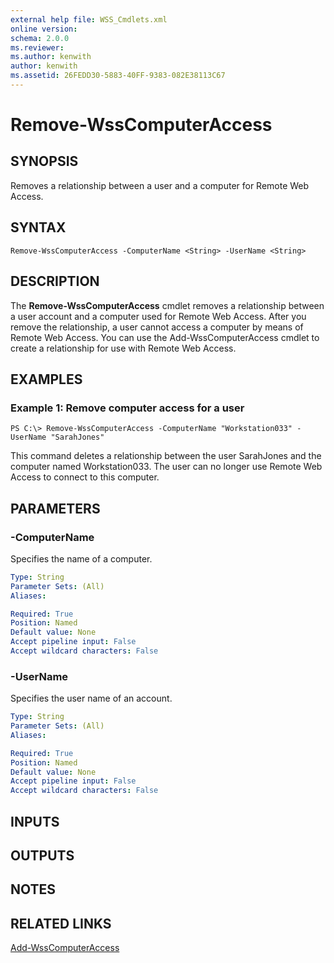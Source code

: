 ```yaml
---
external help file: WSS_Cmdlets.xml
online version: 
schema: 2.0.0
ms.reviewer:
ms.author: kenwith
author: kenwith
ms.assetid: 26FEDD30-5883-40FF-9383-082E38113C67
---
```


# Remove-WssComputerAccess

## SYNOPSIS
Removes a relationship between a user and a computer for Remote Web Access.

## SYNTAX

```
Remove-WssComputerAccess -ComputerName <String> -UserName <String>
```

## DESCRIPTION
The **Remove-WssComputerAccess** cmdlet removes a relationship between a user account and a computer used for Remote Web Access.
After you remove the relationship, a user cannot access a computer by means of Remote Web Access.
You can use the Add-WssComputerAccess cmdlet to create a relationship for use with Remote Web Access.

## EXAMPLES

### Example 1: Remove computer access for a user
```
PS C:\> Remove-WssComputerAccess -ComputerName "Workstation033" -UserName "SarahJones"
```

This command deletes a relationship between the user SarahJones and the computer named Workstation033.
The user can no longer use Remote Web Access to connect to this computer.

## PARAMETERS

### -ComputerName
Specifies the name of a computer.

```yaml
Type: String
Parameter Sets: (All)
Aliases: 

Required: True
Position: Named
Default value: None
Accept pipeline input: False
Accept wildcard characters: False
```

### -UserName
Specifies the user name of an account.

```yaml
Type: String
Parameter Sets: (All)
Aliases: 

Required: True
Position: Named
Default value: None
Accept pipeline input: False
Accept wildcard characters: False
```

## INPUTS

## OUTPUTS

## NOTES

## RELATED LINKS

[Add-WssComputerAccess](./Add-WssComputerAccess.md)

